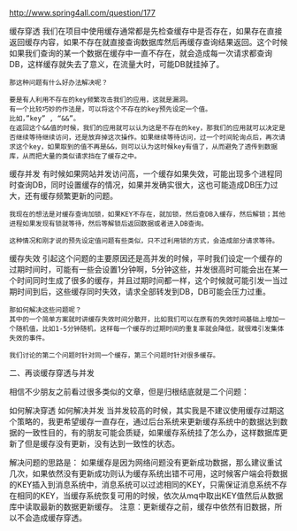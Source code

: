 http://www.spring4all.com/question/177

缓存穿透
    我们在项目中使用缓存通常都是先检查缓存中是否存在，如果存在直接返回缓存内容，如果不存在就直接查询数据库然后再缓存查询结果返回。这个时候如果我们查询的某一个数据在缓存中一直不存在，就会造成每一次请求都查询DB，这样缓存就失去了意义，在流量大时，可能DB就挂掉了。
    
    那这种问题有什么好办法解决呢？
    
    要是有人利用不存在的key频繁攻击我们的应用，这就是漏洞。
    有一个比较巧妙的作法是，可以将这个不存在的key预先设定一个值。
    比如，”key” , “&&”。
    在返回这个&&值的时候，我们的应用就可以认为这是不存在的key，那我们的应用就可以决定是否继续等待继续访问，还是放弃掉这次操作。如果继续等待访问，过一个时间轮询点后，再次请求这个key，如果取到的值不再是&&，则可以认为这时候key有值了，从而避免了透传到数据库，从而把大量的类似请求挡在了缓存之中。
缓存并发
    有时候如果网站并发访问高，一个缓存如果失效，可能出现多个进程同时查询DB，同时设置缓存的情况，如果并发确实很大，这也可能造成DB压力过大，还有缓存频繁更新的问题。
    
    我现在的想法是对缓存查询加锁，如果KEY不存在，就加锁，然后查DB入缓存，然后解锁；其他进程如果发现有锁就等待，然后等解锁后返回数据或者进入DB查询。
    
    这种情况和刚才说的预先设定值问题有些类似，只不过利用锁的方式，会造成部分请求等待。
缓存失效
    引起这个问题的主要原因还是高并发的时候，平时我们设定一个缓存的过期时间时，可能有一些会设置1分钟啊，5分钟这些，并发很高时可能会出在某一个时间同时生成了很多的缓存，并且过期时间都一样，这个时候就可能引发一当过期时间到后，这些缓存同时失效，请求全部转发到DB，DB可能会压力过重。
    
    那如何解决这些问题呢？
    其中的一个简单方案就时讲缓存失效时间分散开，比如我们可以在原有的失效时间基础上增加一个随机值，比如1-5分钟随机，这样每一个缓存的过期时间的重复率就会降低，就很难引发集体失效的事件。
    
    我们讨论的第二个问题时针对同一个缓存，第三个问题时针对很多缓存。
    
    
二、再谈缓存穿透与并发

相信不少朋友之前看过很多类似的文章，但是归根结底就是二个问题：

如何解决穿透
如何解决并发
当并发较高的时候，其实我是不建议使用缓存过期这个策略的，我更希望缓存一直存在，通过后台系统来更新缓存系统中的数据达到数据的一致性目的，有的朋友可能会质疑，如果缓存系统挂了怎么办，这样数据库更新了但是缓存没有更新，没有达到一致性的状态。

解决问题的思路是：
如果缓存是因为网络问题没有更新成功数据，那么建议重试几次，如果依然没有更新成功则认为缓存系统出错不可用，这时候客户端会将数据的KEY插入到消息系统中，消息系统可以过滤相同的KEY，只需保证消息系统不存在相同的KEY，当缓存系统恢复可用的时候，依次从mq中取出KEY值然后从数据库中读取最新的数据更新缓存。
注意：更新缓存之前，缓存中依然有旧数据，所以不会造成缓存穿透。
    

